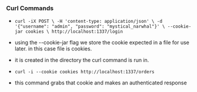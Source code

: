 ### Curl Commands

- `curl -iX POST \
  -H 'content-type: application/json' \
  -d '{"username": "admin", "password": "mystical_narwhal"}' \
  --cookie-jar cookies \
  http://localhost:1337/login`

- using the --cookie-jar flag we store the cookie expected in a file for use later.  in this case file is cookies. 
- it is created in the directory the curl command is run in.

- `curl -i --cookie cookies http://localhost:1337/orders`
- this command grabs that cookie and makes an authenticated response 